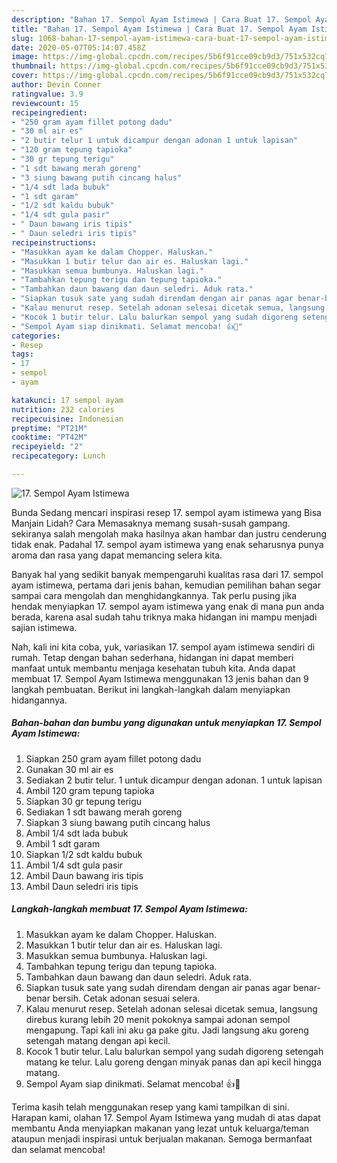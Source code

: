 ```yaml
---
description: "Bahan 17. Sempol Ayam Istimewa | Cara Buat 17. Sempol Ayam Istimewa Yang Bisa Manjain Lidah"
title: "Bahan 17. Sempol Ayam Istimewa | Cara Buat 17. Sempol Ayam Istimewa Yang Bisa Manjain Lidah"
slug: 1068-bahan-17-sempol-ayam-istimewa-cara-buat-17-sempol-ayam-istimewa-yang-bisa-manjain-lidah
date: 2020-05-07T05:14:07.458Z
image: https://img-global.cpcdn.com/recipes/5b6f91cce09cb9d3/751x532cq70/17-sempol-ayam-istimewa-foto-resep-utama.jpg
thumbnail: https://img-global.cpcdn.com/recipes/5b6f91cce09cb9d3/751x532cq70/17-sempol-ayam-istimewa-foto-resep-utama.jpg
cover: https://img-global.cpcdn.com/recipes/5b6f91cce09cb9d3/751x532cq70/17-sempol-ayam-istimewa-foto-resep-utama.jpg
author: Devin Conner
ratingvalue: 3.9
reviewcount: 15
recipeingredient:
- "250 gram ayam fillet potong dadu"
- "30 ml air es"
- "2 butir telur 1 untuk dicampur dengan adonan 1 untuk lapisan"
- "120 gram tepung tapioka"
- "30 gr tepung terigu"
- "1 sdt bawang merah goreng"
- "3 siung bawang putih cincang halus"
- "1/4 sdt lada bubuk"
- "1 sdt garam"
- "1/2 sdt kaldu bubuk"
- "1/4 sdt gula pasir"
- " Daun bawang iris tipis"
- " Daun seledri iris tipis"
recipeinstructions:
- "Masukkan ayam ke dalam Chopper. Haluskan."
- "Masukkan 1 butir telur dan air es. Haluskan lagi."
- "Masukkan semua bumbunya. Haluskan lagi."
- "Tambahkan tepung terigu dan tepung tapioka."
- "Tambahkan daun bawang dan daun seledri. Aduk rata."
- "Siapkan tusuk sate yang sudah direndam dengan air panas agar benar-benar bersih. Cetak adonan sesuai selera."
- "Kalau menurut resep. Setelah adonan selesai dicetak semua, langsung direbus kurang lebih 20 menit pokoknya sampai adonan sempol mengapung. Tapi kali ini aku ga pake gitu. Jadi langsung aku goreng setengah matang dengan api kecil."
- "Kocok 1 butir telur. Lalu balurkan sempol yang sudah digoreng setengah matang ke telur. Lalu goreng dengan minyak panas dan api kecil hingga matang."
- "Sempol Ayam siap dinikmati. Selamat mencoba! 👍🤗"
categories:
- Resep
tags:
- 17
- sempol
- ayam

katakunci: 17 sempol ayam 
nutrition: 232 calories
recipecuisine: Indonesian
preptime: "PT21M"
cooktime: "PT42M"
recipeyield: "2"
recipecategory: Lunch

---
```



![17. Sempol Ayam Istimewa](https://img-global.cpcdn.com/recipes/5b6f91cce09cb9d3/751x532cq70/17-sempol-ayam-istimewa-foto-resep-utama.jpg)

Bunda Sedang mencari inspirasi resep 17. sempol ayam istimewa yang Bisa Manjain Lidah? Cara Memasaknya memang susah-susah gampang. sekiranya salah mengolah maka hasilnya akan hambar dan justru cenderung tidak enak. Padahal 17. sempol ayam istimewa yang enak seharusnya punya aroma dan rasa yang dapat memancing selera kita.



Banyak hal yang sedikit banyak mempengaruhi kualitas rasa dari 17. sempol ayam istimewa, pertama dari jenis bahan, kemudian pemilihan bahan segar sampai cara mengolah dan menghidangkannya. Tak perlu pusing jika hendak menyiapkan 17. sempol ayam istimewa yang enak di mana pun anda berada, karena asal sudah tahu triknya maka hidangan ini mampu menjadi sajian istimewa.


Nah, kali ini kita coba, yuk, variasikan 17. sempol ayam istimewa sendiri di rumah. Tetap dengan bahan sederhana, hidangan ini dapat memberi manfaat untuk membantu menjaga kesehatan tubuh kita. Anda dapat membuat 17. Sempol Ayam Istimewa menggunakan 13 jenis bahan dan 9 langkah pembuatan. Berikut ini langkah-langkah dalam menyiapkan hidangannya.

<!--inarticleads1-->

##### Bahan-bahan dan bumbu yang digunakan untuk menyiapkan 17. Sempol Ayam Istimewa:

1. Siapkan 250 gram ayam fillet potong dadu
1. Gunakan 30 ml air es
1. Sediakan 2 butir telur. 1 untuk dicampur dengan adonan. 1 untuk lapisan
1. Ambil 120 gram tepung tapioka
1. Siapkan 30 gr tepung terigu
1. Sediakan 1 sdt bawang merah goreng
1. Siapkan 3 siung bawang putih cincang halus
1. Ambil 1/4 sdt lada bubuk
1. Ambil 1 sdt garam
1. Siapkan 1/2 sdt kaldu bubuk
1. Ambil 1/4 sdt gula pasir
1. Ambil  Daun bawang iris tipis
1. Ambil  Daun seledri iris tipis




<!--inarticleads2-->

##### Langkah-langkah membuat 17. Sempol Ayam Istimewa:

1. Masukkan ayam ke dalam Chopper. Haluskan.
1. Masukkan 1 butir telur dan air es. Haluskan lagi.
1. Masukkan semua bumbunya. Haluskan lagi.
1. Tambahkan tepung terigu dan tepung tapioka.
1. Tambahkan daun bawang dan daun seledri. Aduk rata.
1. Siapkan tusuk sate yang sudah direndam dengan air panas agar benar-benar bersih. Cetak adonan sesuai selera.
1. Kalau menurut resep. Setelah adonan selesai dicetak semua, langsung direbus kurang lebih 20 menit pokoknya sampai adonan sempol mengapung. Tapi kali ini aku ga pake gitu. Jadi langsung aku goreng setengah matang dengan api kecil.
1. Kocok 1 butir telur. Lalu balurkan sempol yang sudah digoreng setengah matang ke telur. Lalu goreng dengan minyak panas dan api kecil hingga matang.
1. Sempol Ayam siap dinikmati. Selamat mencoba! 👍🤗




Terima kasih telah menggunakan resep yang kami tampilkan di sini. Harapan kami, olahan 17. Sempol Ayam Istimewa yang mudah di atas dapat membantu Anda menyiapkan makanan yang lezat untuk keluarga/teman ataupun menjadi inspirasi untuk berjualan makanan. Semoga bermanfaat dan selamat mencoba!
